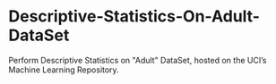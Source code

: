 # Descriptive-Statistics-On-Adult-DataSet
Perform Descriptive Statistics on "Adult" DataSet, hosted on the UCI’s Machine Learning Repository.
